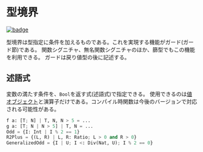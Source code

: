 # 型境界

[![badge](https://img.shields.io/endpoint.svg?url=https%3A%2F%2Fgezf7g7pd5.execute-api.ap-northeast-1.amazonaws.com%2Fdefault%2Fsource_up_to_date%3Fowner%3Derg-lang%26repos%3Derg%26ref%3Dmain%26path%3Ddoc/EN/syntax/type/19_bound.md%26commit_hash%3D412a6fd1ea507a7afa1304bcef642dfe6b3a0872)](https://gezf7g7pd5.execute-api.ap-northeast-1.amazonaws.com/default/source_up_to_date?owner=erg-lang&repos=erg&ref=main&path=doc/EN/syntax/type/19_bound.md&commit_hash=412a6fd1ea507a7afa1304bcef642dfe6b3a0872)

型境界は型指定に条件を加えるものである。これを実現する機能がガード(ガード節)である。
関数シグニチャ、無名関数シグニチャのほか、篩型でもこの機能を利用できる。
ガードは戻り値型の後に記述する。

## 述語式

変数の満たす条件を、`Bool`を返す式(述語式)で指定できる。
使用できるのは[値オブジェクト](./08_value.md)と演算子だけである。コンパイル時関数は今後のバージョンで対応される可能性がある。

```python
f a: [T; N] | T, N, N > 5 = ...
g a: [T; N | N > 5] | T, N = ...
Odd = {I: Int | I % 2 == 1}
R2Plus = {(L, R) | L, R: Ratio; L > 0 and R > 0}
GeneralizedOdd = {I | U; I <: Div(Nat, U); I % 2 == 0}
```